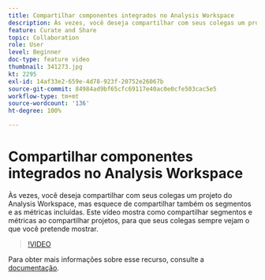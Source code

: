 ```yaml
---
title: Compartilhar componentes integrados no Analysis Workspace
description: Às vezes, você deseja compartilhar com seus colegas um projeto do Analysis Workspace, mas esquece de compartilhar também os segmentos e as métricas incluídas. Este vídeo mostra como compartilhar segmentos e métricas ao compartilhar projetos, para que seus colegas sempre vejam o que você pretende mostrar.
feature: Curate and Share
topic: Collaboration
role: User
level: Beginner
doc-type: feature video
thumbnail: 341273.jpg
kt: 2295
exl-id: 14af33e2-659e-4d78-923f-20752e26067b
source-git-commit: 84984ad9bf65cfc69117e40ac0e0cfe503cac5e5
workflow-type: tm+mt
source-wordcount: '136'
ht-degree: 100%

---
```


# Compartilhar componentes integrados no Analysis Workspace

Às vezes, você deseja compartilhar com seus colegas um projeto do Analysis Workspace, mas esquece de compartilhar também os segmentos e as métricas incluídas. Este vídeo mostra como compartilhar segmentos e métricas ao compartilhar projetos, para que seus colegas sempre vejam o que você pretende mostrar.

>[!VIDEO](https://video.tv.adobe.com/v/341273/?quality=12&learn=on)

Para obter mais informações sobre esse recurso, consulte a [documentação](https://experienceleague.adobe.com/docs/analytics/analyze/analysis-workspace/curate-share/curate.html?lang=pt-BR).
